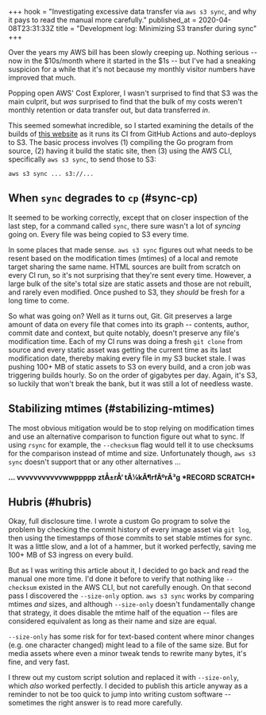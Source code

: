 +++
hook = "Investigating excessive data transfer via `aws s3 sync`, and why it pays to read the manual more carefully."
published_at = 2020-04-08T23:31:33Z
title = "Development log: Minimizing S3 transfer during sync"
+++

Over the years my AWS bill has been slowly creeping up. Nothing serious -- now in the $10s/month where it started in the $1s -- but I've had a sneaking suspicion for a while that it's not because my monthly visitor numbers have improved that much.

Popping open AWS' Cost Explorer, I wasn't surprised to find that S3 was the main culprit, but _was_ surprised to find that the bulk of my costs weren't monthly retention or data transfer out, but data transferred _in_.

This seemed somewhat incredible, so I started examining the details of the builds of [this website](https://github.com/brandur/sorg) as it runs its CI from GitHub Actions and auto-deploys to S3. The basic process involves (1) compiling the Go program from source, (2) having it build the static site, then (3) using the AWS CLI, specifically `aws s3 sync`, to send those to S3:

```
aws s3 sync ... s3://...
```

## When `sync` degrades to `cp` (#sync-cp)

It seemed to be working correctly, except that on closer inspection of the last step, for a command called `sync`, there sure wasn't a lot of _syncing_ going on. Every file was being copied to S3 every time.

In some places that made sense. `aws s3 sync` figures out what needs to be resent based on the modification times (mtimes) of a local and remote target sharing the same name. HTML sources are built from scratch on every CI run, so it's not surprising that they're sent every time. However, a large bulk of the site's total size are static assets and those are not rebuilt, and rarely even modified. Once pushed to S3, they _should_ be fresh for a long time to come.

So what was going on? Well as it turns out, Git. Git preserves a large amount of data on every file that comes into its graph -- contents, author, commit date and context, but quite notably, doesn't preserve any file's modification time. Each of my CI runs was doing a fresh `git clone` from source and every static asset was getting the current time as its last modification date, thereby making every file in my S3 bucket stale. I was pushing 100+ MB of static assets to S3 on every build, and a cron job was triggering builds hourly. So on the order of gigabytes per day. Again, it's S3, so luckily that won't break the bank, but it was still a lot of needless waste.

## Stabilizing mtimes (#stabilizing-mtimes)

The most obvious mitigation would be to stop relying on modification times and use an alternative comparison to function figure out what to sync. If using `rsync` for example, the `--checksum` flag would tell it to use checksums for the comparison instead of mtime and size. Unfortunately though, `aws s3 sync` doesn't support that or any other alternatives ...


**... vvvvvvvvvvvwwppppp ztÅ±rÅ‘ tÃ¼kÃ¶rfÃºrÃ³g \*RECORD SCRATCH\***

## Hubris (#hubris)

Okay, full disclosure time. I wrote a custom Go program to solve the problem by checking the commit history of every image asset via `git log`, then using the timestamps of those commits to set stable mtimes for sync. It was a little slow, and a lot of a hammer, but it worked perfectly, saving me 100+ MB of S3 ingress on every build.

But as I was writing this article about it, I decided to go back and read the manual one more time. I'd done it before to verify that nothing like `--checksum` existed in the AWS CLI, but not carefully enough. On that second pass I discovered the `--size-only` option. `aws s3 sync` works by comparing mtimes _and_ sizes, and although `--size-only` doesn't fundamentally change that strategy, it does disable the mtime half of the equation -- files are considered equivalent as long as their name and size are equal.

`--size-only` has some risk for for text-based content where minor changes (e.g. one character changed) might lead to a file of the same size. But for media assets where even a minor tweak tends to rewrite many bytes, it's fine, and very fast.

I threw out my custom script solution and replaced it with `--size-only`, which _also_ worked perfectly. I decided to publish this article anyway as a reminder to not be too quick to jump into writing custom software -- sometimes the right answer is to read more carefully.
